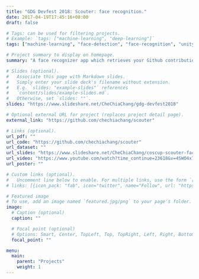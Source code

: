 ```yaml
---
title: "GDG Devfest 2018: Scouter: face recognition."
date: 2017-04-19T17:45:16+08:00
draft: false

# Tags: can be used for filtering projects.
# Example: `tags: ["machine-learning", "deep-learning"]`
tags: ["machine-learning", "face-detection", "face-recognition", "unity", "ios", "golang", "github-api", "ar"]

# Project summary to display on homepage.
summary: "A face recognizer app which retrieves your Github contribution by your face."

# Slides (optional).
#   Associate this page with Markdown slides.
#   Simply enter your slide deck's filename without extension.
#   E.g. `slides: "example-slides"` references 
#   `content/slides/example-slides.md`.
#   Otherwise, set `slides: ""`.
slides: "https://www.slideshare.net/CheChiaChang/gdg-devfest2018"

# Optional external URL for project (replaces project detail page).
external_link: "https://github.com/chechiachang/scouter"

# Links (optional).
url_pdf: ""
url_code: "https://github.com/chechiachang/scouter"
url_dataset: ""
url_slides: "https://www.slideshare.net/CheChiaChang/coscup-scouter-face-recognizer-retrieves-your-github-contribution"
url_video: "https://www.youtube.com/watch?time_continue=23618&v=4SWO4x7bNjo"
url_poster: ""

# Custom links (optional).
#   Uncomment line below to enable. For multiple links, use the form `[{...}, {...}, {...}]`.
# links: [{icon_pack: "fab", icon="twitter", name="Follow", url: "https://twitter.com"}]

# Featured image
# To use, add an image named `featured.jpg/png` to your page's folder. 
image:
  # Caption (optional)
  caption: ""

  # Focal point (optional)
  # Options: Smart, Center, TopLeft, Top, TopRight, Left, Right, BottomLeft, Bottom, BottomRight
  focal_point: ""

menu:
  main:
    parent: "Projects"
    weight: 1
---
```

